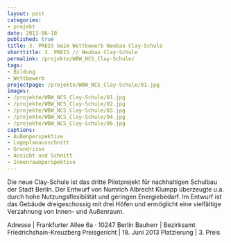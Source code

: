 ```yaml
---
layout: post
categories:
- projekt
date: 2013-06-18
published: true
title: 3. PREIS beim Wettbewerb Neubau Clay-Schule
shorttitle: 3. PREIS // Neubau Clay-Schule
permalink: /projekte/WBW_NCS_Clay-Schule/
tags: 
- Bildung
- Wettbewerb
projectpage: /projekte/WBW_NCS_Clay-Schule/01.jpg
images:
- /projekte/WBW_NCS_Clay-Schule/01.jpg
- /projekte/WBW_NCS_Clay-Schule/02.jpg
- /projekte/WBW_NCS_Clay-Schule/03.jpg
- /projekte/WBW_NCS_Clay-Schule/04.jpg
- /projekte/WBW_NCS_Clay-Schule/06.jpg
captions:
- Außenperspektive
- Lageplanausschnitt
- Grundrisse
- Ansicht und Schnitt
- Innenraumperspektive
---
```

Die neue Clay-Schule ist das dritte Pilotprojekt für nachhaltigen Schulbau der Stadt Berlin. Der Entwurf von Numrich Albrecht Klumpp überzeugte u.a. durch hohe Nutzungsflexibilität und geringen Energiebedarf. Im Entwurf ist das Gebäude dreigeschossig mit drei Höfen und ermöglicht eine vielfältige Verzahnung von Innen- und Außenraum.

Adresse			|	Frankfurter Allee 6a · 10247 Berlin 
Bauherr			|	Bezirksamt Friedrichshain-Kreuzberg 
Preisgericht	|	18. Juni 2013 
Platzierung		|	3. Preis